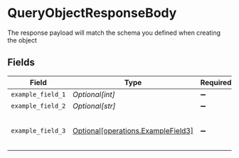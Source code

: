 # QueryObjectResponseBody

The response payload will match the schema you defined when creating the object


## Fields

| Field                                                                          | Type                                                                           | Required                                                                       | Description                                                                    | Example                                                                        |
| ------------------------------------------------------------------------------ | ------------------------------------------------------------------------------ | ------------------------------------------------------------------------------ | ------------------------------------------------------------------------------ | ------------------------------------------------------------------------------ |
| `example_field_1`                                                              | *Optional[int]*                                                                | :heavy_minus_sign:                                                             | N/A                                                                            | 1                                                                              |
| `example_field_2`                                                              | *Optional[str]*                                                                | :heavy_minus_sign:                                                             | N/A                                                                            | hello                                                                          |
| `example_field_3`                                                              | [Optional[operations.ExampleField3]](../../models/operations/examplefield3.md) | :heavy_minus_sign:                                                             | N/A                                                                            | {<br/>"nested": "data"<br/>}                                                   |
